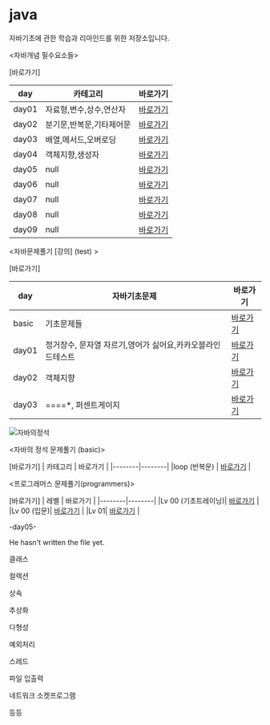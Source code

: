 # java
자바기초에 관한 학습과 리마인드를 위한 저장소입니다. 

<자바개념 필수요소들>


[바로가기]

| day  | 카테고리 | 바로가기 |
|--------|--------|--------|
| day01  | 자료형,변수,상수,연산자  | [바로가기](https://github.com/e1mji/java/tree/main/day01/src)   |
| day02  | 분기문,반복문,기타제어문  | [바로가기](https://github.com/e1mji/java/tree/main/day02/src)   |
| day03  | 배열,메서드,오버로딩  | [바로가기](https://github.com/e1mji/java/tree/main/day03/src)   |
| day04  | 객체지향,생성자  | [바로가기](https://github.com/e1mji/java/tree/main/day04/src)   |
| day05  | null  | [바로가기](https://github.com/e1mji/java)   |
| day06  | null  | [바로가기](https://github.com/e1mji/java)   |
| day07  | null  | [바로가기](https://github.com/e1mji/java)   |
| day08  | null  | [바로가기](https://github.com/e1mji/java)   |
| day09  | null  | [바로가기](https://github.com/e1mji/java)   |



<자바문제풀기 [강의] (test) >

[바로가기]

| day   | 자바기초문제 | 바로가기 |
|--------|--------|--------|
| basic  | 기초문제들  | [바로가기](https://github.com/e1mji/java/tree/main/test/src/basic)   |
| day01  | 정거장수, 문자열 자르기,영어가 싫어요,카카오블라인드테스트 | [바로가기](https://github.com/e1mji/java/tree/main/test/src/day01)   |
| day02  | 객체지향 | [바로가기](https://github.com/e1mji/java/tree/main/test/src/day02)   |
| day03  | ====*, 퍼센트게이지| [바로가기](https://github.com/e1mji/java/tree/main/test/src/day03)   |


![자바의정석](https://github.com/e1mji/java/assets/133019246/9fcd80b4-6c90-430e-a730-8be60f5fefb9)


<자바의 정석 문제풀기 (basic)>

[바로가기]
| 카테고리  | 바로가기 |
|--------|--------|
|loop (반복문) | [바로가기](https://github.com/e1mji/java/tree/main/basic/src/loop)   |


<프로그래머스 문제풀기(programmers)>

[바로가기]
| 레벨 | 바로가기 |
|--------|--------|
|Lv 00 (기초트레이닝)| [바로가기](https://github.com/e1mji/java/tree/main/programmers/src/lv00_foundation)   |
|Lv 00 (입문)| [바로가기](https://github.com/e1mji/java/tree/main/programmers/src/lv00_basic)   |
|Lv 01| [바로가기](https://github.com/e1mji/java/tree/main/test/src/day01)   |


-day05-

He hasn't written the file yet.


클래스

컬렉션

상속

추상화

다형성

예외처리

스레드

파일 입출력

네트워크 소켓프로그램

등등 
